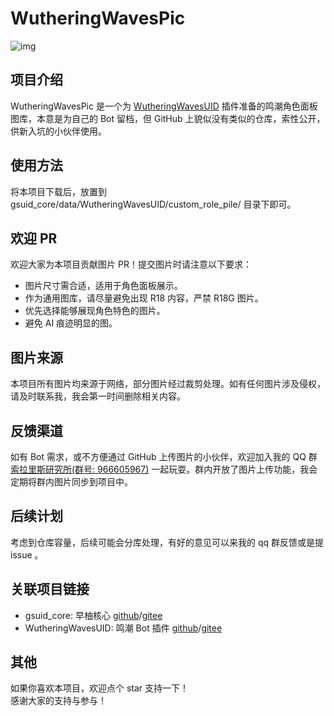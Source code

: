 # WutheringWavesPic

![img](https://profile-counter.glitch.me/xinghuan22/count.svg)

## 项目介绍

WutheringWavesPic 是一个为 [WutheringWavesUID](#外部链接) 插件准备的鸣潮角色面板图库，本意是为自己的 Bot 留档，但 GitHub 上貌似没有类似的仓库，索性公开，供新入坑的小伙伴使用。

## 使用方法

将本项目下载后，放置到 gsuid_core/data/WutheringWavesUID/custom_role_pile/ 目录下即可。

## 欢迎 PR

欢迎大家为本项目贡献图片 PR！提交图片时请注意以下要求：

- 图片尺寸需合适，适用于角色面板展示。
- 作为通用图库，请尽量避免出现 R18 内容，严禁 R18G 图片。
- 优先选择能够展现角色特色的图片。
- 避免 AI 痕迹明显的图。

## 图片来源

本项目所有图片均来源于网络，部分图片经过裁剪处理。如有任何图片涉及侵权，请及时联系我，我会第一时间删除相关内容。

## 反馈渠道

如有 Bot 需求，或不方便通过 GitHub 上传图片的小伙伴，欢迎加入我的 QQ 群 [索拉里斯研究所(群号: 966605967)](https://qm.qq.com/q/A4vpkqQH9C) 一起玩耍。群内开放了图片上传功能，我会定期将群内图片同步到项目中。

## 后续计划

考虑到仓库容量，后续可能会分库处理，有好的意见可以来我的 qq 群反馈或是提 issue 。

## 关联项目链接

- gsuid_core: 早柚核心 [github](https://github.com/Genshin-bots/gsuid_core)/[gitee](https://gitee.com/unstartled-crane/gsuid_core)
- WutheringWavesUID: 鸣潮 Bot 插件 [github](https://github.com/tyql688/WutheringWavesUID)/[gitee](https://gitee.com/shen-le/WutheringWavesUID)

## 其他

如果你喜欢本项目，欢迎点个 star 支持一下！  
感谢大家的支持与参与！
